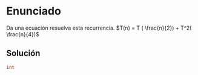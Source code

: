 # Enunciado   
Da una ecuación resuelva esta recurrencia.
$T(n) = T ( \frac{n}{2}) + T^2( \frac{n}{4})$

## Solución

```c++
int
```
